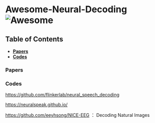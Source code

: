 # Awesome-Neural-Decoding ![Awesome](https://cdn.rawgit.com/sindresorhus/awesome/d7305f38d29fed78fa85652e3a63e154dd8e8829/media/badge.svg)


## Table of Contents
* **[Papers](#papers)**
* **[Codes](#codes)**


### Papers

### Codes
https://github.com/flinkerlab/neural_speech_decoding 

https://neuralspeak.github.io/

https://github.com/eeyhsong/NICE-EEG ： Decoding Natural Images


